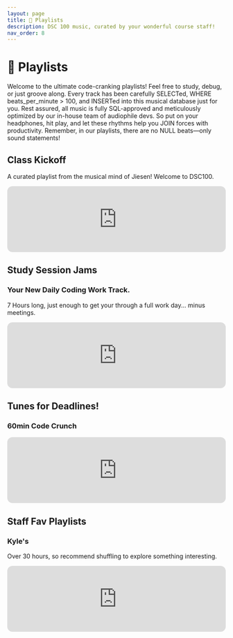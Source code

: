```yaml
---
layout: page
title: 🎵 Playlists
description: DSC 100 music, curated by your wonderful course staff!
nav_order: 8
---
```


# 🎵 Playlists

Welcome to the ultimate code-cranking playlists! Feel free to study, debug, or just groove along. Every track has been carefully SELECTed, WHERE beats_per_minute > 100, and INSERTed into this musical database just for you. Rest assured, all music is fully SQL-approved and meticulously optimized by our in-house team of audiophile devs. So put on your headphones, hit play, and let these rhythms help you JOIN forces with productivity. Remember, in our playlists, there are no NULL beats—only sound statements!

## Class Kickoff

A curated playlist from the musical mind of Jiesen! Welcome to DSC100.

<iframe style="border-radius:12px" src="https://open.spotify.com/embed/playlist/2e8vBCeKPKLn4PcFIwbVKl?utm_source=generator" width="100%" height="152" frameBorder="0" allowfullscreen="" allow="autoplay; clipboard-write; encrypted-media; fullscreen; picture-in-picture" loading="lazy"></iframe>

## Study Session Jams

### Your New Daily Coding Work Track.

7 Hours long, just enough to get your through a full work day... minus meetings.


<iframe style="border-radius:12px" src="https://open.spotify.com/embed/playlist/1YBYGTpg6KQo0OQMC6fjqC?utm_source=generator" width="100%" height="152" frameBorder="0" allowfullscreen="" allow="autoplay; clipboard-write; encrypted-media; fullscreen; picture-in-picture" loading="lazy"></iframe>


## Tunes for Deadlines!

### 60min Code Crunch

<iframe style="border-radius:12px" src="https://open.spotify.com/embed/playlist/4nsZgOeN0q6A4GldVBCMsR?utm_source=generator" width="100%" height="152" frameBorder="0" allowfullscreen="" allow="autoplay; clipboard-write; encrypted-media; fullscreen; picture-in-picture" loading="lazy"></iframe>


## Staff Fav Playlists

### Kyle's

Over 30 hours, so recommend shuffling to explore something interesting.


<iframe style="border-radius:12px" src="https://open.spotify.com/embed/playlist/4eN8ToNq4Ap4zFcpCQXxtM?utm_source=generator&theme=0" width="100%" height="152" frameBorder="0" allowfullscreen="" allow="autoplay; clipboard-write; encrypted-media; fullscreen; picture-in-picture" loading="lazy"></iframe>
